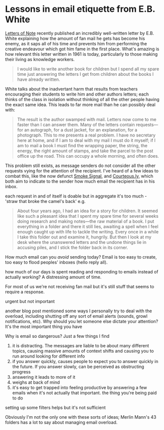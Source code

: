 # Lessons in email etiquette from E.B. White

[Letters of Note][] recently published an incredibly well-written letter by E.B. White explaining how the amount of fan mail he gets has become his enemy, as it saps all of his time and prevents him from performing the creative endeavour which got him fame in the first place.  What's amazing is how relevant this letter written in 1961 is today, particularly to those making their living as knowledge workers.

> I would like to write another book for children but I spend all my spare time just answering the letters I get from children about the books I have already written.

White talks about the inadvertant harm that results from teachers encouraging their students to write him and other authors letters; each thinks of the class in isolation without thinking of all the other people having the exact same idea.  This leads to far more mail than he can possibly deal with:

> The result is the author swamped with mail. Letters now come to me faster than I can answer them. Many of the letters contain requests—for an autograph, for a dust jacket, for an explanation, for a photograph. This to me presents a real problem. I have no secretary here at home, and if I am to deal with my mail I must do it myself; if I am to mail a book I must find the wrapping paper, the string, the energy, the right amount of stamps, and take the parcel to the post office up the road. This can occupy a whole morning, and often does. 

This problem still exists, as message senders do not consider all the other requests vying for the attention of the recipient. I've heard of a few ideas to combat this, like the now defunct [Smoke Signal][Smoke signal hacker news discussion], and [Courteous.ly][], which both aim to indicate to the sender how much email the recipient has in his inbox. 

each request in and of itself is doable but in aggregate it's too much - 'straw that broke the camel's back' e.g. 



> About four years ago, I had an idea for a story for children. It seemed like such a pleasant idea that I spent my spare time for several weeks doing research and making notes—the raw material of a book. I put everything in a folder and there it still lies, awaiting a spell when I feel enough caught up with life to tackle the writing. Every once in a while I take this folder out and examine it, hungrily. But then I look at my desk where the unanswered letters and the undone things lie in accusing piles, and I stick the folder back in its corner. 




How much email can you *avoid* sending today? Email is too easy to create, too easy to flood peoples' inboxes (hello reply all). 




how much of our days is spent reading and responding to emails instead of actually working?  A distressing amount of time.  

For most of us we're not receiving fan mail but it's still stuff that seems to require a response.

urgent but not important

another blog post mentioned some ways I personally try to deal with the overload, including shutting off any sort of email alerts  (sounds, growl notifications, etc).  Why should you let someone else dictate your attention?  It's the most important thing you have

Why is email so dangerous?  Just a few things I find

1) it is distracting.  The messages are liable to be about many different topics, causing massive amounts of context shifts and causing you to run around looking for different info
2) if you answer quickly, causes people to expect you to answer quickly in the future.  If you answer slowly, can be perceived as obstructing progress
3) answering it leads to more of it
4) weighs at back of mind
5) it's easy to get trapped into feeling productive by answering a few emails when it's not actually that important.  the thing you're being paid to do 


setting up some filters helps but it's not sufficient


Obviously I'm not the only one with these sorts of ideas; Merlin Mann's 43 folders has a lot to say about managing email overload.


[Smoke signal]:http://www.getsmokesignal.com/

[Smoke signal hacker news discussion]:http://news.ycombinator.com/item?id=3131611
[Courteous.ly]:http://courteous.ly/

[Letters of Note]:www.lettersofnote.com/2012/08/the-morning-mail-is-my-enemy.html